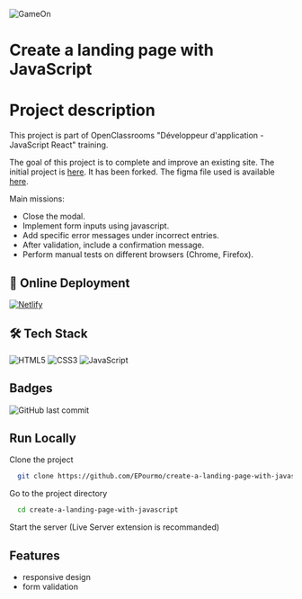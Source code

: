 ![GameOn](https://user-images.githubusercontent.com/94918200/210990481-a6c2de44-8d12-422f-bbfc-fa88814df294.png)
# Create a landing page with JavaScript


# Project description

This project is part of OpenClassrooms "Développeur d'application - JavaScript React" training.

The goal of this project is to complete and improve an existing site. The initial project is [here](https://github.com/OpenClassrooms-Student-Center/GameOn-website-FR.git). It has been forked. The figma file used is available [here](https://www.figma.com/file/B7NKBDvSI18uoMLJgpnh48/UI-Design-GameOn-FR?node-id=106%3A630&t=IHIIsxlCibcc9Sq4-0).

Main missions:

- Close the modal.
- Implement form inputs using javascript.
- Add specific error messages under incorrect entries.
- After validation, include a confirmation message.
- Perform manual tests on different browsers (Chrome, Firefox).




## 🔗 Online Deployment 

[![Netlify](https://img.shields.io/badge/netlify-%23000000.svg?style=for-the-badge&logo=netlify&logoColor=#00C7B7)](https://gameon-landing-page-ep.netlify.app/)

## 🛠 Tech Stack
![HTML5](https://img.shields.io/badge/html5-%23E34F26.svg?style=for-the-badge&logo=html5&logoColor=white)
![CSS3](https://img.shields.io/badge/css3-%231572B6.svg?style=for-the-badge&logo=css3&logoColor=white)
![JavaScript](https://img.shields.io/badge/javascript-%23323330.svg?style=for-the-badge&logo=javascript&logoColor=%23F7DF1E)


## Badges
![GitHub last commit](https://img.shields.io/github/last-commit/EPourmo/create-a-landing-page-with-javascript?style=plastic)


## Run Locally

Clone the project

```bash
  git clone https://github.com/EPourmo/create-a-landing-page-with-javascript.git
```

Go to the project directory

```bash
  cd create-a-landing-page-with-javascript
```

Start the server (Live Server extension is recommanded)


## Features

- responsive design
- form validation

